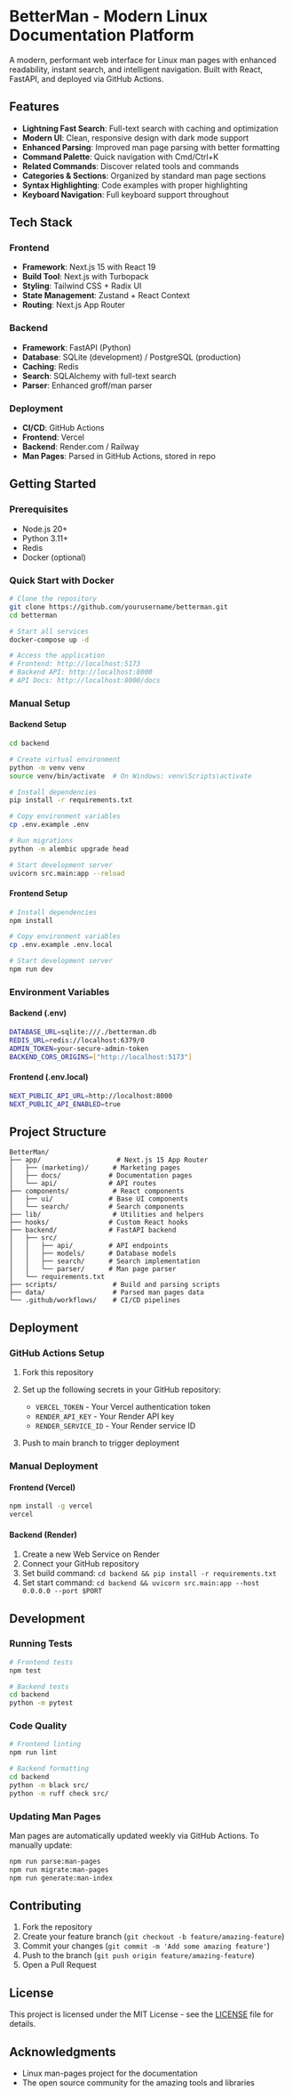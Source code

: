# BetterMan - Modern Linux Documentation Platform

A modern, performant web interface for Linux man pages with enhanced readability, instant search, and intelligent navigation. Built with React, FastAPI, and deployed via GitHub Actions.

## Features

- **Lightning Fast Search**: Full-text search with caching and optimization
- **Modern UI**: Clean, responsive design with dark mode support
- **Enhanced Parsing**: Improved man page parsing with better formatting
- **Command Palette**: Quick navigation with Cmd/Ctrl+K
- **Related Commands**: Discover related tools and commands
- **Categories & Sections**: Organized by standard man page sections
- **Syntax Highlighting**: Code examples with proper highlighting
- **Keyboard Navigation**: Full keyboard support throughout

## Tech Stack

### Frontend
- **Framework**: Next.js 15 with React 19
- **Build Tool**: Next.js with Turbopack
- **Styling**: Tailwind CSS + Radix UI
- **State Management**: Zustand + React Context
- **Routing**: Next.js App Router

### Backend
- **Framework**: FastAPI (Python)
- **Database**: SQLite (development) / PostgreSQL (production)
- **Caching**: Redis
- **Search**: SQLAlchemy with full-text search
- **Parser**: Enhanced groff/man parser

### Deployment
- **CI/CD**: GitHub Actions
- **Frontend**: Vercel
- **Backend**: Render.com / Railway
- **Man Pages**: Parsed in GitHub Actions, stored in repo

## Getting Started

### Prerequisites
- Node.js 20+
- Python 3.11+
- Redis
- Docker (optional)

### Quick Start with Docker

```bash
# Clone the repository
git clone https://github.com/yourusername/betterman.git
cd betterman

# Start all services
docker-compose up -d

# Access the application
# Frontend: http://localhost:5173
# Backend API: http://localhost:8000
# API Docs: http://localhost:8000/docs
```

### Manual Setup

#### Backend Setup
```bash
cd backend

# Create virtual environment
python -m venv venv
source venv/bin/activate  # On Windows: venv\Scripts\activate

# Install dependencies
pip install -r requirements.txt

# Copy environment variables
cp .env.example .env

# Run migrations
python -m alembic upgrade head

# Start development server
uvicorn src.main:app --reload
```

#### Frontend Setup
```bash
# Install dependencies
npm install

# Copy environment variables
cp .env.example .env.local

# Start development server
npm run dev
```

### Environment Variables

#### Backend (.env)
```bash
DATABASE_URL=sqlite:///./betterman.db
REDIS_URL=redis://localhost:6379/0
ADMIN_TOKEN=your-secure-admin-token
BACKEND_CORS_ORIGINS=["http://localhost:5173"]
```

#### Frontend (.env.local)
```bash
NEXT_PUBLIC_API_URL=http://localhost:8000
NEXT_PUBLIC_API_ENABLED=true
```

## Project Structure

```
BetterMan/
├── app/                   # Next.js 15 App Router
│   ├── (marketing)/      # Marketing pages
│   ├── docs/            # Documentation pages
│   └── api/             # API routes
├── components/           # React components
│   ├── ui/              # Base UI components
│   └── search/          # Search components
├── lib/                  # Utilities and helpers
├── hooks/               # Custom React hooks
├── backend/             # FastAPI backend
│   ├── src/
│   │   ├── api/         # API endpoints
│   │   ├── models/      # Database models
│   │   ├── search/      # Search implementation
│   │   └── parser/      # Man page parser
│   └── requirements.txt
├── scripts/              # Build and parsing scripts
├── data/                 # Parsed man pages data
└── .github/workflows/    # CI/CD pipelines
```

## Deployment

### GitHub Actions Setup

1. Fork this repository
2. Set up the following secrets in your GitHub repository:
   - `VERCEL_TOKEN` - Your Vercel authentication token
   - `RENDER_API_KEY` - Your Render API key
   - `RENDER_SERVICE_ID` - Your Render service ID

3. Push to main branch to trigger deployment

### Manual Deployment

#### Frontend (Vercel)
```bash
npm install -g vercel
vercel
```

#### Backend (Render)
1. Create a new Web Service on Render
2. Connect your GitHub repository
3. Set build command: `cd backend && pip install -r requirements.txt`
4. Set start command: `cd backend && uvicorn src.main:app --host 0.0.0.0 --port $PORT`

## Development

### Running Tests

```bash
# Frontend tests
npm test

# Backend tests
cd backend
python -m pytest
```

### Code Quality

```bash
# Frontend linting
npm run lint

# Backend formatting
cd backend
python -m black src/
python -m ruff check src/
```

### Updating Man Pages

Man pages are automatically updated weekly via GitHub Actions. To manually update:

```bash
npm run parse:man-pages
npm run migrate:man-pages
npm run generate:man-index
```

## Contributing

1. Fork the repository
2. Create your feature branch (`git checkout -b feature/amazing-feature`)
3. Commit your changes (`git commit -m 'Add some amazing feature'`)
4. Push to the branch (`git push origin feature/amazing-feature`)
5. Open a Pull Request

## License

This project is licensed under the MIT License - see the [LICENSE](LICENSE) file for details.

## Acknowledgments

- Linux man-pages project for the documentation
- The open source community for the amazing tools and libraries